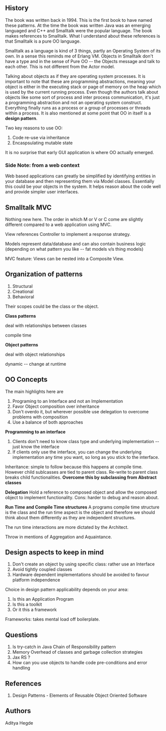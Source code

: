 ## History 

The book was written back in 1994. This is the first book to have named these patterns. At the time the book was written Java was an emerging languaged and C++ and Smalltalk were the popular language. The book makes references to Smalltalk. What I understand about these references is that Smalltalk is a pure OO language.

Smalltalk as a language is kind of 3 things, partly an Operating System of its own. In a sense this reminds me of Erlang VM. Objects in Smalltalk don't have a type and in the sense of Pure OO -- the Objects message and talk to each other. This is not different from the Actor model.

Talking about objects as if they are operating system processes. It is important to note that these are programming abstractions, meaning your object is either in the executing stack or page of memory on the heap which is used by the current running process. Even though the authors talk about objects like some sort of process and inter process communication, it's just a programming abstraction and not an operating system construct. Everything finally runs as a process or a group of processes or threads within a process. It is also mentioned at some point that OO in itself is a **design pattern**.

Two key reasons to use OO:
1. Code re-use via inheritance 
2. Encaspsulating mutable state 

It is no surprise that early GUI application is where OO actually emerged. 

### Side Note: from a web context 

Web based applications can greatly be simplified by identifying entities in your database and then representing them via Model classes. Essentially this could be your objects in the system. It helps reason about the code well and provide simpler user interfaces. 

## Smalltalk MVC 
Nothing new here. The order in which M or V or C come are slightly different compared to a web application using MVC. 

View references Controller to implement a response strategy. 

Models represent data/database and can also contain business logic (depending on what pattern you like -- fat models v/s thing models) 

MVC feature: Views can be nested into a Composite View.

## Organization of patterns 

1. Structural 
2. Creational 
3. Behavioral 

Their scopes could be the class or the object. 

**Class patterns** 

deal with relationships between classes

compile time

**Object patterns** 

deal with object relationships 

dynamic -- change at runtime 

## OO Concepts 

The main highlights here are 

1. Programing to an Interface and not an Implementation
2. Favor Object composition over inheritance 
3. Don't overdo it, but wherever possible use delegation to overcome problems with composition
4. Use a balance of both approaches 

**Programming to an interface** 
1. Clients don't need to know class type and underlying implementation -- just know the interface 
2. If clients only use the interface, you can change the underlying implementation any time you want, so long as you stick to the interface. 

Inheritance: simple to follow because this happens at compile time. However child sublcasses are tied to parent class. Re-write to parent class breaks child functionalities. **Overcome this by subclassing from Abstract classes**

**Delegation**
Hold a reference to composed object and allow the composed object to implement functionality.
Cons: harder to debug and reason about.

**Run Time and Compile Time structures**
A programs compile time structure is the class and the run time aspect is the object and therefore we should think about them differently as they are independent structures.

The run time interactions are more dictated by the Architect.

Throw in mentions of Aggregation and Aquaintance. 

## Design aspects to keep in mind 

1. Don't create an object by using specific class: rather use an Interface 
2. Avoid tightly coupled classes 
3. Hardware dependent implementations should be avoided to favour platform independence 

Choice in design pattern applicability depends on your area:
1. Is this an Application Program
2. Is this a toolkit 
3. Or it this a framework 

Frameworks: takes mental load off boilerplate.

## Questions 
1. Is try-catch in Java Chain of Responsibility pattern 
2. Memory Overhead of classes and garbage collection strategies 
3. Jax RS ? 
4. How can you use objects to handle code pre-conditions and error handling

## References 
1. Design Patterns - Elements of Reusable Object Oriented Software 

## Authors 
Aditya Hegde

